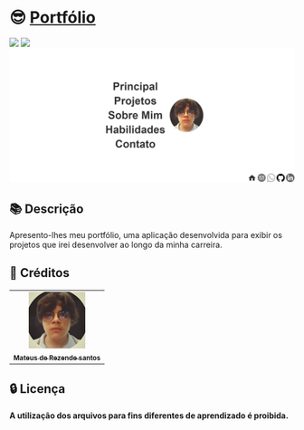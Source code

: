 <h1>😎 <a href="https://mateussrezendev.github.io/"> Portfólio </a></h1>

<div style="display: inline_block">

<img src="https://img.shields.io/badge/html5-%23E34F26.svg?style=for-the-badge&logo=html5&logoColor=white" />
<img src="https://img.shields.io/badge/css3-%231572B6.svg?style=for-the-badge&logo=css3&logoColor=white" />
  
  
  
</div>

<img src ="img/Portfólio.png" />

<div style="display: inline_block">
  
</div>

<h2>📚 Descrição</h2>
<p>Apresento-lhes meu portfólio, uma aplicação desenvolvida para exibir os projetos que irei desenvolver ao longo da minha carreira.</p>



<h2>🙏 Créditos</h2>
<table>
  <tr>
    <td align="center">
      <a href="https://github.com/mateussrezendev">
        <img src="img/profile.jpg" width="100px;" alt="Foto do Mateus de Rezende Santos"/><br>
        <sub>
          <b>Mateus de Rezende santos</b>
        </sub>
      </a>
    </td>
  </tr>
</table>

<h2>🔒 Licença</h2>
<b>A utilização dos arquivos para fins diferentes de aprendizado é proibida.</b>
